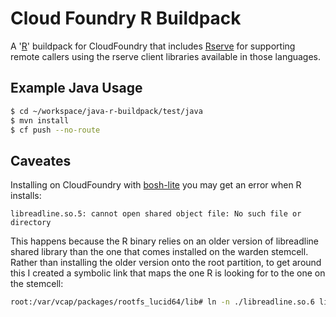 # Cloud Foundry R Buildpack

A '[R](http://www.r-project.org/)' buildpack for CloudFoundry that includes [Rserve](https://rforge.net/Rserve/) for supporting remote callers using the rserve client libraries available in those languages.

## Example Java Usage
```bash
$ cd ~/workspace/java-r-buildpack/test/java
$ mvn install
$ cf push --no-route
```

## Caveates
Installing on CloudFoundry with [bosh-lite](https://github.com/cloudfoundry/bosh-lite) you may get an error when R installs: 
```
libreadline.so.5: cannot open shared object file: No such file or directory
```

This happens because the R binary relies on an older version of libreadline shared library than the one that comes installed on the warden stemcell.
Rather than installing the older version onto the root partition, to get around this I created a symbolic link that maps the one R is looking for to the one on the stemcell:

```bash
root:/var/vcap/packages/rootfs_lucid64/lib# ln -n ./libreadline.so.6 libreadline.so.5
```
